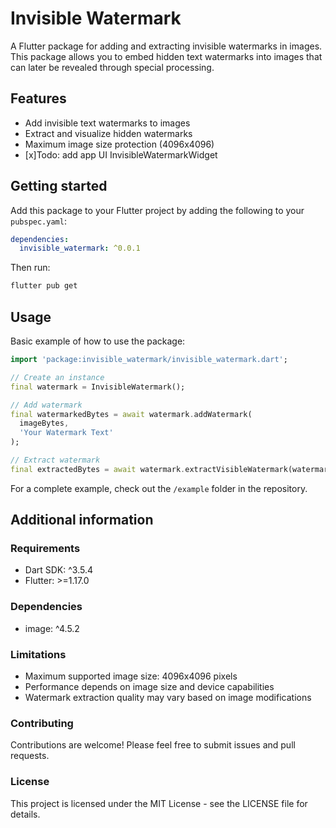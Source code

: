 <!--
This README describes the package. If you publish this package to pub.dev,
this README's contents appear on the landing page for your package.

For information about how to write a good package README, see the guide for
[writing package pages](https://dart.dev/tools/pub/writing-package-pages).

For general information about developing packages, see the Dart guide for
[creating packages](https://dart.dev/guides/libraries/create-packages)
and the Flutter guide for
[developing packages and plugins](https://flutter.dev/to/develop-packages).
-->

# Invisible Watermark

A Flutter package for adding and extracting invisible watermarks in images. This package allows you to embed hidden text watermarks into images that can later be revealed through special processing.

## Features

- Add invisible text watermarks to images
- Extract and visualize hidden watermarks
- Maximum image size protection (4096x4096)
- [x]Todo: add app UI InvisibleWatermarkWidget

## Getting started

Add this package to your Flutter project by adding the following to your `pubspec.yaml`:

```yaml
dependencies:
  invisible_watermark: ^0.0.1
```

Then run:
```bash
flutter pub get
```

## Usage

Basic example of how to use the package:

```dart
import 'package:invisible_watermark/invisible_watermark.dart';

// Create an instance
final watermark = InvisibleWatermark();

// Add watermark
final watermarkedBytes = await watermark.addWatermark(
  imageBytes,
  'Your Watermark Text'
);

// Extract watermark
final extractedBytes = await watermark.extractVisibleWatermark(watermarkedBytes);
```

For a complete example, check out the `/example` folder in the repository.

## Additional information

### Requirements
- Dart SDK: ^3.5.4
- Flutter: >=1.17.0

### Dependencies
- image: ^4.5.2

### Limitations
- Maximum supported image size: 4096x4096 pixels
- Performance depends on image size and device capabilities
- Watermark extraction quality may vary based on image modifications

### Contributing
Contributions are welcome! Please feel free to submit issues and pull requests.

### License
This project is licensed under the MIT License - see the LICENSE file for details.

